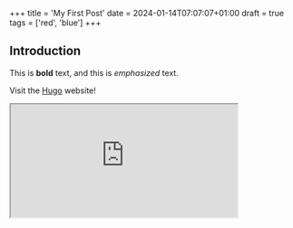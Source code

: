 +++
title = 'My First Post'
date = 2024-01-14T07:07:07+01:00
draft = true
tags = ['red', 'blue']
+++
## Introduction

This is **bold** text, and this is *emphasized* text.

Visit the [Hugo](https://gohugo.io) website!

<iframe allowfullscreen sandbox="allow-top-navigation allow-scripts allow-popups allow-popups-to-escape-sandbox" width="400" height="200" src="https://mastofeed.com/apiv2/feed?userurl=https%3A%2F%2Fmastodon.social%2Fusers%2Fmartincpierre&theme=auto&size=100&header=false&replies=true&boosts=false"></iframe>

